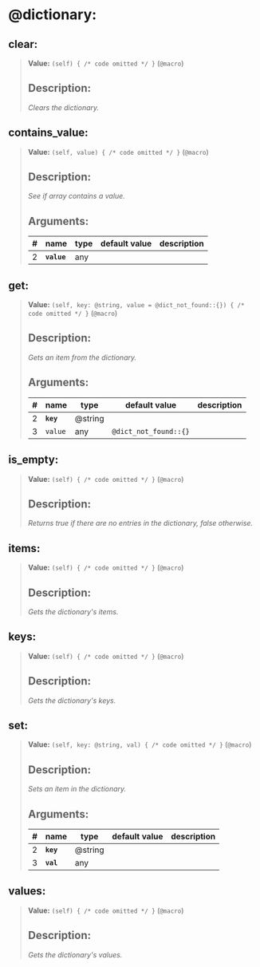   

# **@dictionary**: 
 
## **clear**:

> **Value:** `(self) { /* code omitted */ }` (`@macro`) 
>
>## Description: 
> _Clears the dictionary._
>
>  
>

## **contains\_value**:

> **Value:** `(self, value) { /* code omitted */ }` (`@macro`) 
>
>## Description: 
> _See if array contains a value._
>## Arguments:
>
>| # | name | type | default value | description |
>| - | ---- | ---- | ------------- | ----------- |
>| 2 | **`value`** |any | | |
>  
>  
>

## **get**:

> **Value:** `(self, key: @string, value = @dict_not_found::{}) { /* code omitted */ }` (`@macro`) 
>
>## Description: 
> _Gets an item from the dictionary._
>## Arguments:
>
>| # | name | type | default value | description |
>| - | ---- | ---- | ------------- | ----------- |
>| 2 | **`key`** | @string | | |
>  | 3 | `value` |any | `@dict_not_found::{}` | |
>  
>  
>

## **is\_empty**:

> **Value:** `(self) { /* code omitted */ }` (`@macro`) 
>
>## Description: 
> _Returns true if there are no entries in the dictionary, false otherwise._
>
>  
>

## **items**:

> **Value:** `(self) { /* code omitted */ }` (`@macro`) 
>
>## Description: 
> _Gets the dictionary's items._
>
>  
>

## **keys**:

> **Value:** `(self) { /* code omitted */ }` (`@macro`) 
>
>## Description: 
> _Gets the dictionary's keys._
>
>  
>

## **set**:

> **Value:** `(self, key: @string, val) { /* code omitted */ }` (`@macro`) 
>
>## Description: 
> _Sets an item in the dictionary._
>## Arguments:
>
>| # | name | type | default value | description |
>| - | ---- | ---- | ------------- | ----------- |
>| 2 | **`key`** | @string | | |
>  | 3 | **`val`** |any | | |
>  
>  
>

## **values**:

> **Value:** `(self) { /* code omitted */ }` (`@macro`) 
>
>## Description: 
> _Gets the dictionary's values._
>
>  
>
